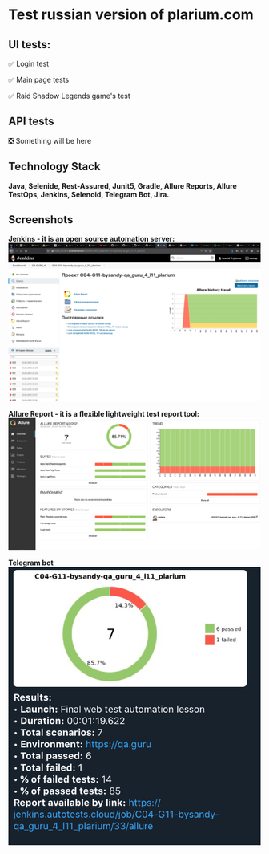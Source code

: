 # Test russian version of plarium.com
## UI tests:
:white_check_mark: Login test

:white_check_mark: Main page tests

:white_check_mark: Raid Shadow Legends game's test

## API tests
:negative_squared_cross_mark: Something will be here

## Technology Stack
**Java, Selenide, Rest-Assured, Junit5, Gradle, Allure Reports, Allure TestOps, Jenkins, Selenoid, Telegram Bot, Jira.**

## Screenshots

**Jenkins - it is an open source automation server:**
![Jenkins](src/test/resources/Images/Jenkins.png "Jenkins")

**Allure Report - it is a flexible lightweight test report tool:**
![Allure-reports](src/test/resources/Images/Allure_report.png "Allure reports")



**Telegram bot**
![Telegram-bot](src/test/resources/Images/telegram_bot.png "Telegram bot")
